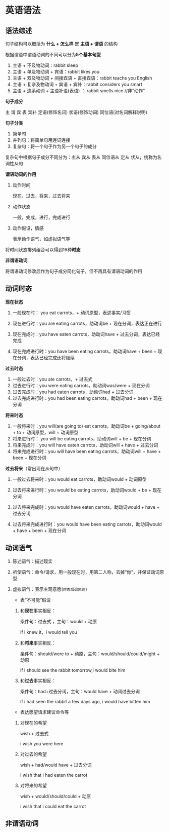 # 英语语法

## 语法综述

句子结构可以概括为 **什么 + 怎么样** 既 **主语 + 谓语** 的结构

根据谓语中谓语动词的不同可以分为**5个基本句型**

1. 主语 + 不及物动词：rabbit sleep
2. 主语 + 单及物动词 + 宾语：rabbit likes you
3. 主语 + 双及物动词 + 间接宾语 + 直接宾语：rabbit teachs you English
4. 主语 + 复杂及物动词 + 宾语 + 宾补：rabbit considers you smart
5. 主语 + 连系动词 + 主语补语(表语) ： rabbit smells nice //非“动作”

**句子成分**

主 谓 宾 表 宾补 定语(修饰名词) 状语(修饰动词) 同位语(对名词解释说明)

**句子分类**

1. 简单句
2. 并列句：将简单句用连词连接
3. 复杂句：将一个句子作为另一个句子的成分

复杂句中根据句子成分不同分为：主从 宾从 表从 同位语从 定从 状从，统称为名词性从句

**谓语动词的作用**

1. 动作时间

    现在，过去，将来，过去将来 

2. 动作状态

   一般，完成，进行，完成进行

3. 动作假设，情感

   表示动作语气，如虚拟语气等

将时间状态排列组合可以得到16种**时态**

**非谓语动词**

 将谓语动词修改后作为句子成分简化句子，但不再具有谓语动词的作用

## 动词时态

**现在状态**

1. 一般现在时： you eat carrots，+ 动词原型，表述事实/习惯

2. 现在进行时：you are eating carrots，助动词be + 现在分词，表达正在进行

3. 现在完成时：you have eaten carrots，助动词have + 过去分词，表达已经完成

4. 现在完成进行时：you have been eating carrots，助动词have + been + 现在分词，表达已经完成还将继续

**过去时态**

1. 一般过去时：you ate carrots，+ 过去式
2. 过去进行时：you were eating carrots，助动词was/were + 现在分词
3. 过去完成时：you had eaten carrots，助动词had + 过去分词
4. 过去完成进行时：you had been eating carrots，助动词had + been + 现在分词

**将来时态**

1. 一般将来时：you will(are going to) eat carrots，助动词be + going/about + to + 动词原型，will + 动词原型
2. 将来进行时： you will be eating carrots，助动词will + be + 现在分词
3. 将来完成时：you will have eaten carrots，助动词will + have + 过去分词
4. 将来完成进行时：you will have been eating carrots，助动词will + have + been + 现在分词

**过去将来**（常出现在从句中）

1. 一般过去将来时：you would eat carrots，助动词would + 动词原型

2. 过去将来进行时：you would be eating carrots，助动词would + be + 现在分词

3. 过去将来完成时：you would have eaten carrots，助动词would + have + 过去分词

4. 过去将来完成进行时：you would have been eating carrots，助动词would + have + been + 现在分词
## 动词语气

1. 陈述语气：描述现实

2. 祈使语气：命令/请求，用一般现在时，用第二人称，去掉“你”，并保证动词原型

3. 虚拟语气：表示主观意愿(`时态后退原则`)

   - 表“不可能”假设

   1. 和**现在**事实相反：

      条件句：过去式 ，主句：would + 动原

      if i knew it，i would tell you

   2. 和**将来**事实相反：

      条件句：should/were to + 动原，主句：would/should/could/might + 动原

      if i should see the rabbit tomorrow,i would bite him

   3. 和**过去**事实相反：

      条件句：had+过去分词，主句：would have + 动词过去分词

      if i had seen the rabbit a few days ago, i would have bitten him

   - 表达愿望请求建议命令等

   1. 对现在的希望

      wish + 过去式

      i wish you were here

   2. 对过去的希望

      wish + had/would have + 过去分词

      i wish that i had eaten the carrot

   3. 对将来的希望

      wish + would/should/could + 动原

      i wish that i could eat the carrot

## 非谓语动词

